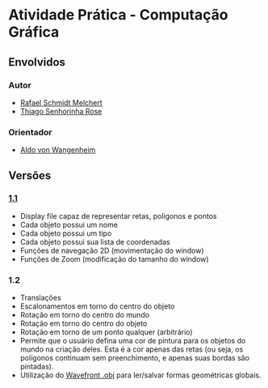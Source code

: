 # Atividade Prática - Computação Gráfica

## Envolvidos

### Autor

* [Rafael Schmidt Melchert](https://github.com/Rafinha88)
* [Thiago Senhorinha Rose](https://github.com/thisenrose)


### Orientador

* [Aldo von Wangenheim](http://www.inf.ufsc.br/~awangenh/)

## Versões #

### [1.1](https://github.com/thisenrose/SistemaCG/releases/tag/1.1) ###


* Display file capaz de representar retas, polígonos e pontos
* Cada objeto possui um nome
* Cada objeto possui um tipo
* Cada objeto possui sua lista de coordenadas
* Funções de navegação 2D (movimentação do window)
* Funções de Zoom (modificação do tamanho do window)

### 1.2 ###

* Translações
* Escalonamentos em torno do centro do objeto
* Rotaçâo em torno do centro do mundo
* Rotaçâo em torno do centro do objeto
* Rotaçâo em torno de um ponto qualquer (arbitrário)
* Permite que o usuário defina uma cor de pintura para os objetos do mundo na criação deles. Esta é a cor apenas das retas (ou seja, os polígonos continuam sem preenchimento, e apenas suas bordas são pintadas).
* Utilização do [Wavefront .obj](http://en.wikipedia.org/wiki/Wavefront_.obj_file) para ler/salvar formas geométricas globais.